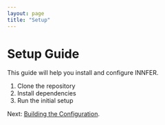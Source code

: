```yaml
---
layout: page
title: "Setup"
---
```


# Setup Guide

This guide will help you install and configure INNFER.

1. Clone the repository
2. Install dependencies
3. Run the initial setup

Next: [Building the Configuration](config.md).